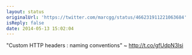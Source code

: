 ```yaml
---
layout: status
originalUrl: 'https://twitter.com/marcgg/status/466231911221063684'
isReply: false
date: 2014-05-13 15:02:04
---
```


"Custom HTTP headers : naming conventions" ~ http://t.co/gfUdpN3lsi
